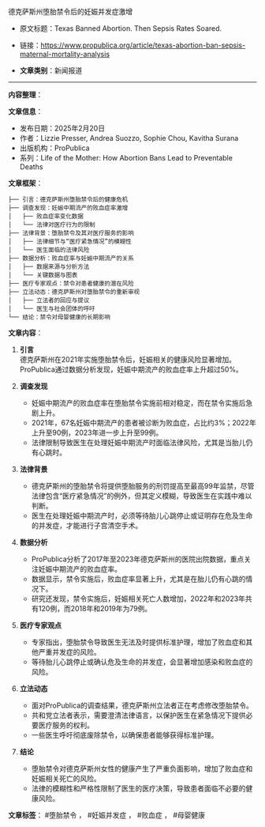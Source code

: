 德克萨斯州堕胎禁令后的妊娠并发症激增  
  - 原文标题：Texas Banned Abortion. Then Sepsis Rates Soared.  
  - 链接：https://www.propublica.org/article/texas-abortion-ban-sepsis-maternal-mortality-analysis  

- **文章类别**：新闻报道  

---

**内容整理**：

**文章信息**：
- 发布日期：2025年2月20日  
- 作者：Lizzie Presser, Andrea Suozzo, Sophie Chou, Kavitha Surana  
- 出版机构：ProPublica  
- 系列：Life of the Mother: How Abortion Bans Lead to Preventable Deaths  

**文章框架**：
```
├── 引言：德克萨斯州堕胎禁令后的健康危机
├── 调查发现：妊娠中期流产的败血症率激增
│   ├── 败血症率变化数据
│   └── 法律对医疗行为的限制
├── 法律背景：堕胎禁令及其对医疗服务的影响
│   ├── 法律细节与“医疗紧急情况”的模糊性
│   └── 医生面临的法律风险
├── 数据分析：败血症率与妊娠中期流产的关系
│   ├── 数据来源与分析方法
│   └── 关键数据与图表
├── 医疗专家观点：禁令对患者健康的潜在风险
├── 立法动态：德克萨斯州对堕胎禁令的重新审视
│   ├── 立法者的回应与提议
│   └── 医生与社会团体的呼吁
└── 结论：禁令对母婴健康的长期影响
```

**文章内容**：
1. **引言**  
   德克萨斯州在2021年实施堕胎禁令后，妊娠相关的健康风险显著增加。ProPublica通过数据分析发现，妊娠中期流产的败血症率上升超过50%。

2. **调查发现**  
   - 妊娠中期流产的败血症率在堕胎禁令实施前相对稳定，而在禁令实施后急剧上升。  
   - 2021年，67名妊娠中期流产的患者被诊断为败血症，占比约3%；2022年上升至90例，2023年进一步上升至99例。  
   - 法律限制导致医生在处理妊娠中期流产时面临法律风险，尤其是当胎儿仍有心跳时。

3. **法律背景**  
   - 德克萨斯州的堕胎禁令将提供堕胎服务的刑罚提高至最高99年监禁，尽管法律包含“医疗紧急情况”的例外，但其定义模糊，导致医生在实践中难以判断。  
   - 医生在处理妊娠中期流产时，必须等待胎儿心跳停止或证明存在危及生命的并发症，才能进行子宫清空手术。

4. **数据分析**  
   - ProPublica分析了2017年至2023年德克萨斯州的医院出院数据，重点关注妊娠中期流产的败血症率。  
   - 数据显示，禁令实施后，败血症率显著上升，尤其是在胎儿仍有心跳的情况下。  
   - 研究还发现，禁令实施后，妊娠相关死亡人数增加，2022年和2023年共有120例，而2018年和2019年为79例。

5. **医疗专家观点**  
   - 专家指出，堕胎禁令导致医生无法及时提供标准护理，增加了败血症和其他严重并发症的风险。  
   - 等待胎儿心跳停止或确认危及生命的并发症，会显著增加感染和败血症的风险。

6. **立法动态**  
   - 面对ProPublica的调查结果，德克萨斯州立法者正在考虑修改堕胎禁令。  
   - 共和党立法者表示，需要澄清法律语言，以保护医生在紧急情况下提供必要医疗服务的权利。  
   - 一些医生呼吁彻底废除禁令，以确保患者能够获得标准护理。

7. **结论**  
   - 堕胎禁令对德克萨斯州女性的健康产生了严重负面影响，增加了败血症和妊娠相关死亡的风险。  
   - 法律的模糊性和严格性限制了医生的医疗决策，导致患者面临不必要的健康风险。

**文章标签**： #堕胎禁令 ， #妊娠并发症 ， #败血症 ， #母婴健康